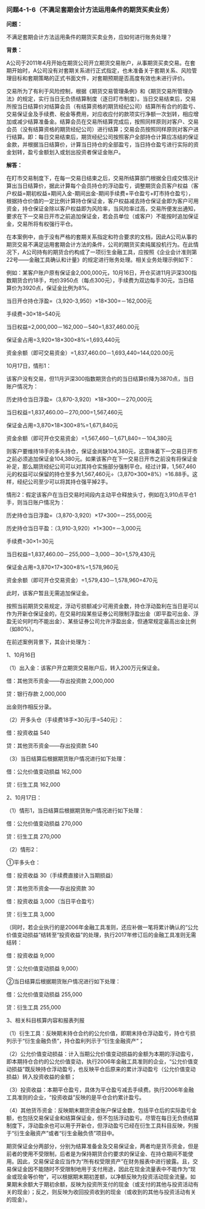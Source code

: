 ### 问题4-1-6（不满足套期会计方法运用条件的期货买卖业务）

**问题：**

不满足套期会计方法运用条件的期货买卖业务，应如何进行账务处理？

**背景：**

A公司于2011年4月开始在期货公司开立期货交易账户，从事期货买卖交易。在套期开始时，A公司没有对套期关系进行正式指定，也未准备关于套期关系、风险管理目标和套期策略的正式书面文件，对套期预期是否高度有效也未进行评价。

交易所为了有利于风险控制，根据《期货交易管理条例》和《期货交易所管理办法》的规定，实行当日无负债结算制度（逐日盯市制度）。当日交易结束后，交易所按当日结算价对结算会员（有结算资格的期货经纪公司）结算所有合约的盈亏、交易保证金及手续费、税金等费用，对应收应付的款项实行净额一次划转，相应增加或减少结算准备金。结算会员在交易所结算完成后，按照同样原则对客户、交易会员（没有结算资格的期货经纪公司）进行结算；交易会员按照同样原则对客户进行结算。即：每日交易结束后，期货经纪公司按照客户全部持仓计算应冻结的保证金款，并根据当日结算价，计算当日持仓的全部盈亏，当日持仓盈亏进行实际的资金划转，盈亏金额划入或划出投资者保证金账户。

**解答：**

在盯市交易制度下，在每一交易日结束之后，交易所结算部门根据全日成交情况计算出当日结算价，据此计算每个会员持仓的浮动盈亏，调整期货会员客户权益（客户权益=期初权益+期间入金-期间出金-期间手续费+平仓盈亏+盯市持仓盈亏），根据持仓价值的一定比例计算持仓保证金，客户权益减去持仓保证金即为客户可用资金，持仓保证金除以客户权益即为风险率，当风险率过高，交易所便发出通知，要求在下一交易日开市之前追加保证金，若会员单位（或客户）不能按时追加保证金，交易所将有权强行平仓。

在本案例中，由于没有严格的套期关系指定和符合要求的文档，因此A公司从事的期货交易不满足运用套期会计方法的条件，公司的期货买卖纯属投机行为。在此情况下，A公司持有的期货合约构成了一项衍生金融工具，应按照《企业会计准则第22号――金融工具确认和计量》的规定进行账务处理。相关业务处理示例如下：

例如：某客户账户原有保证金2,000,000元，10月16日，开仓买进11月沪深300指数期货合约18手，均价3950点（每点300元），手续费为双边每手30元，当日结算价为3920点，保证金比例为8%。

当日开仓持仓浮盈=（3,920-3,950）×18×300=－162,000元

手续费=30×18=540元

当日权益=2,000,000－162,000－540=1,837,460.00元

保证金占用=3,920×18×300×8%=1,693,440元

资金余额（即可交易资金）=1,837,460.00－1,693,440=144,020.00元

10月17日，情形1：

该客户没有交易，但11月沪深300指数期货合约的当日结算价降为3870点，当日账户情况为：

历史持仓当日浮盈=（3,870-3,920）×18×300=－270,000元

当日权益=1,837,460.00－270,000=1,567,460元

保证金占用=3,870×18×300×8%=1,671,840元

资金余额（即可开仓交易资金）=1,567,460－1,671,840=－104,380元

则客户要维持18手的多头持仓，保证金尚缺104,380元，这意味着下一交易日开市之前必须追加保证金104,380元。如果该客户在下一交易日开市之前没有将保证金补足，那么期货经纪公司可以对其持仓实施部分强制平仓。经过计算，1,567,460元的权益可以保留的持仓至多为1,567,460元÷（3,870×300×8%）=16.88手。这样，经纪公司至少可以将其持仓强平掉2手。

情形2：假定该客户在当日交易时间段内主动平仓释放头寸，例如在3,910点平仓1手，则当日账户情况为：

历史持仓当日浮盈=（3,870-3,920）×17×300=－255,000元

历史持仓当日平盈：（3,910-3,920）×1×300=－3,000元

手续费=30×1=30元

当日权益=1,837,460.00－255,000－3,000－30=1,579,430元

保证金占用=3,870×17×300×8%=1,578,960元

资金余额（即可开仓交易资金）=1,579,430－1,578,960=470元

此时，该客户暂且无需追加保证金。

按照当前期货交易规定，浮动亏损额减少可用资金数，持仓浮动盈利在当日是可以作为开新仓保证金的，在交易时段某些证券公司限制浮盈出金（即平盈可出金、浮盈无论何时均不能出金）、某些证券公司允许浮盈出金，但通常规定最高出金比例（如80%）。

在前述案例背景下，其会计处理为：

1、10月16日

（1）出入金：该客户开立期货交易账户后，转入200万元保证金。

借：其他货币资金——存出投资款 2,000,000

贷：银行存款 2,000,000

出金则作相反分录。

（2）开多头仓（手续费18手×30元/手=540元）：

借：投资收益 540

贷：其他货币资金——存出投资款 540

（3）当日结算后根据期货账户情况进行如下处理：

借：公允价值变动损益 162,000

贷：衍生工具 162,000

2、10月17日：

（1）情形1，当日结算后根据期货账户情况进行如下处理：

借：公允价值变动损益 270,000

贷：衍生工具 270,000

（2）情形2：

①平多头仓：

借：投资收益 30（手续费直接计入当期损益）

贷：其他货币资金——存出投资款 30

借：投资收益 3,000（当日平仓盈亏）

贷：衍生工具 3,000

（同时，若企业执行的是2006年金融工具准则，还应补做一笔将累计确认的“公允价值变动损益”结转至“投资收益”的处理，执行2017年修订后的金融工具准则无需结转：

借：投资收益 9,000

贷：公允价值变动损益 9,000）

②当日结算后根据期货账户情况进行如下处理：

借：公允价值变动损益 255,000

贷：衍生工具 255,000

3、相关科目核算内容和报表列报

（1）衍生工具：反映期末持仓合约的公允价值，即期末持仓浮动盈亏，持仓亏损列示于“衍生金融负债”，持仓盈利列示于“衍生金融资产”；

（2）公允价值变动损益：计入当期公允价值变动损益的金额为本期的浮动盈亏，即本期持仓合约的公允价值变动，执行2006年金融工具准则的企业，“公允价值变动损益”既反映持仓浮动盈亏，也反映平仓后原来的累计浮动盈亏（公允价值变动损益）转入投资收益的金额；

（3）投资收益：本期平仓盈亏，具体为平仓盈亏减去手续费。执行2006年金融工具准则的企业，“投资收益”反映的是平仓合约累计盈亏。

（4）其他货币资金：反映期末期货资金账户保证金数，包括平仓后的实际盈亏金额，也包括交易保证金和结算保证金，但不包括浮动盈亏。尽管在每日无负债结算制度下，浮动盈余也可以用于开新仓，但浮动盈亏已经在衍生工具科目反映，列报于“衍生金融资产”或者“衍生金融负债”项目中。

期货保证金分两部分，分别为结算准备金及交易保证金，两者均是货币资金，但是前者的使用不受限制，后者是为保持期货合约要求的保证金、在持仓期间不能使用。因此，交易保证金应当作为“所有权受限资产”在财务报表中进行披露。且，交易保证金因不能随时不受限制地用于支付用途，因此在现金流量表中不能作为“现金或现金等价物”，可以根据期末期初差额，以净额反映为投资活动现金流量。如果期末余额大于期初余额，反映为投资所支付的现金（或支付的其他与投资活动有关的现金）；反之，则反映为收回投资收到的现金（或收到的其他与投资活动有关的现金）。